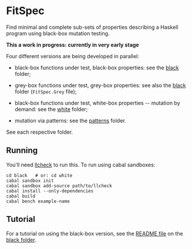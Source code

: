 FitSpec
=======

Find minimal and complete sub-sets of properties
describing a Haskell program
using black-box mutation testing.

**This a work in progress: currently in very early stage**

Four different versions are being developed in parallel:

* black-box functions under test, black-box properties:
  see the [black](black) folder;

* grey-box functions under test, grey-box properties:
  see also the [black](black) folder (`FitSpec.Grey` file);

* black-box functions under test, white-box properties -- mutation by demand:
  see the [white](white) folder;

* mutation via patterns:
  see the [patterns](patterns) folder.

See each respective folder.


Running
-------

You'll need [llcheck] to run this.  To run using cabal sandboxes:

	cd black   # or: cd white
	cabal sandbox init
	cabal sandbox add-source path/to/llcheck
	cabal install --only-dependencies
	cabal build
	cabal bench example-name


Tutorial
--------

For a tutorial on using the black-box version, see the [README
file](black/README.md) on the [black folder](black).

[llcheck]: https://github.com/rudymatela/llcheck
